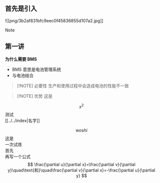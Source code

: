 ## 首先是引入  
![[png/3b2af831bfc9eec0f45836855d107a2.jpg]] 
> [!NOTE]
> 


## 第一讲
**为什么需要 BMS**  
- BMS 意思是电池管理系统
- 与电池结合  

> [!NOTE] 必要性
> 生产和使用过程中会造成电池的性能不一致  

> [!NOTE] 优势
> 这是 

$$
x^2
$$
测试  
[[../../index|名字]]  

$$
woshi
$$
这是  
一次试炼  
首先  
再写一个公式  
$$
\frac{\partial u}{\partial x}=\frac{\partial v}{\partial y}\quad\text{和}\quad\frac{\partial v}{\partial x}=-\frac{\partial u}{\partial y}
$$

